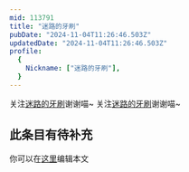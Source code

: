 ```yaml
---
mid: 113791
title: "迷路的牙刷"
pubDate: "2024-11-04T11:26:46.503Z"
updatedDate: "2024-11-04T11:26:46.503Z"
profile:
  {
    Nickname: ["迷路的牙刷"],
  }
---
```


关注[迷路的牙刷](https://space.bilibili.com/113791)谢谢喵~ 关注[迷路的牙刷](https://space.bilibili.com/113791)谢谢喵~

## 此条目有待补充
你可以在[这里](https://github.com/Yuhanawa/VTuber.ICU-Content/edit/master/v/迷路的牙刷/index.md)编辑本文
